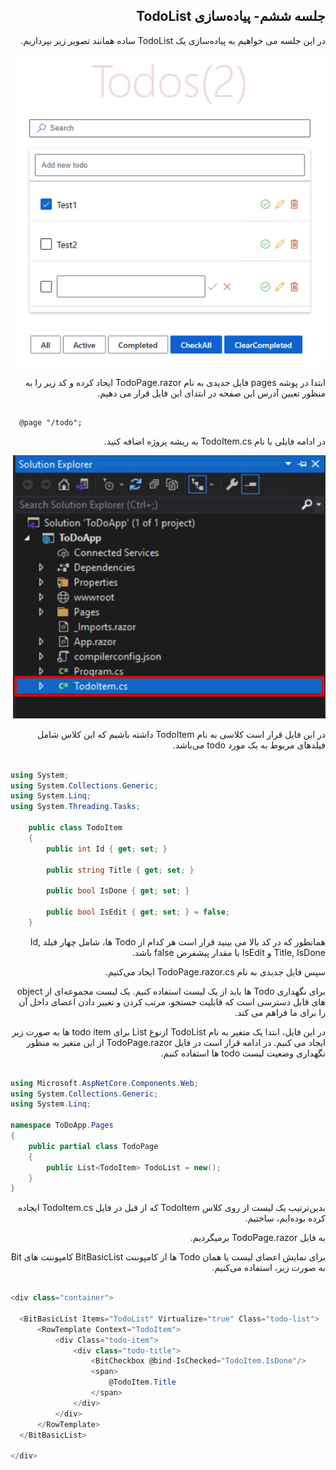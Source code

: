 <div dir="rtl">
  
## جلسه ششم- پیاده‌سازی TodoList	
  
در این جلسه می خواهیم به پیاده‌سازی یک TodoList ساده همانند تصویر زیر بپردازیم.

<img src="images/1-1.png" width="500px"/>

ابتدا در پوشه pages فایل جدیدی به نام TodoPage.razor ایجاد کرده و کد زیر را به منظور تعیین آدرس این صفحه در ابتدای این فایل قرار می دهیم.

<div dir="ltr">

```razor

  @page "/todo";

``` 
</div>

در ادامه فایلی با نام TodoItem.cs به ریشه پروژه اضافه کنید.  

<img src="images/2.png" width="500px"/>

در این فایل قرار است کلاسی به نام TodoItem داشته باشیم که این کلاس شامل فیلدهای مربوط به یک مورد todo می‌باشد. 

<div dir="ltr">

```c#

using System;
using System.Collections.Generic;
using System.Linq;
using System.Threading.Tasks;

    public class TodoItem
    {
        public int Id { get; set; }

        public string Title { get; set; }

        public bool IsDone { get; set; }

        public bool IsEdit { get; set; } = false;
    }

``` 
</div>

همانطور که در کد بالا می بینید قرار است هر کدام از Todo ها، شامل چهار فیلد Id, Title, IsDone و IsEdit  با مقدار پیشفرض  false باشد.

سپس فایل جدیدی به نام TodoPage.razor.cs ایجاد می‌کنیم.

برای نگهداری Todo ها باید از یک لیست استفاده کنیم. یک لیست مجموعه‌ای از object های قابل دسترسی است که قابلیت جستجو، مرتب کردن و تغییر دادن اعضای داخل آن را برای ما فراهم می کند.

در این فایل، ابتدا یک متغیر به نام TodoList  ازنوع List برای todo item ها  به صورت زیر ایجاد می کنیم. در ادامه قرار است در فایل TodoPage.razor از این متغیر به منظور نگهداری وضعیت لیست todo ها استفاده کنیم.

<div dir="ltr">

```c#

using Microsoft.AspNetCore.Components.Web;
using System.Collections.Generic;
using System.Linq;

namespace ToDoApp.Pages
{
    public partial class TodoPage
    {
        public List<TodoItem> TodoList = new();
    }
}

``` 
</div>

بدین‌ترتیب یک لیست از روی کلاس TodoItem که از قبل در فایل TodoItem.cs ایجاده کرده بوده‌ایم، ساختیم.

به فایل TodoPage.razor  برمیگردیم.

برای نمایش اعضای لیست یا همان Todo ها از کامپوننت BitBasicList کامپوننت های Bit به صورت زیر، استفاده می‌کنیم.
  
  
<div dir="ltr">

```c#

<div class="container">

  <BitBasicList Items="TodoList" Virtualize="true" Class="todo-list">
      <RowTemplate Context="TodoItem">
          <div Class="todo-item">
              <div class="todo-title">
                  <BitCheckbox @bind-IsChecked="TodoItem.IsDone"/>
                  <span>
                      @TodoItem.Title
                  </span>
              </div>
          </div>
      </RowTemplate>
  </BitBasicList>

</div>

``` 
</div>

</div>
